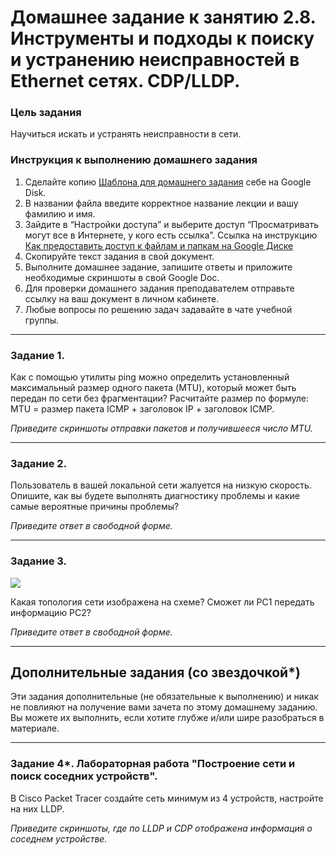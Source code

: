# Домашнее задание к занятию 2.8. Инструменты и подходы к поиску и устранению неисправностей в Ethernet сетях. CDP/LLDP.

### Цель задания

Научиться искать и устранять неисправности в сети.

### Инструкция к выполнению домашнего задания

1. Сделайте копию [Шаблона для домашнего задания](https://docs.google.com/document/d/1youKpKm_JrC0UzDyUslIZW2E2bIv5OVlm_TQDvH5Pvs/edit) себе на Google Disk.
2. В названии файла введите корректное название лекции и вашу фамилию и имя.
3. Зайдите в “Настройки доступа” и выберите доступ “Просматривать могут все в Интернете, у кого есть ссылка”.
 Ссылка на инструкцию [Как предоставить доступ к файлам и папкам на Google Диске](https://support.google.com/docs/answer/2494822?hl=ru&co=GENIE.Platform%3DDesktop)
5. Скопируйте текст задания в свой документ.
6. Выполните домашнее задание, запишите ответы и приложите необходимые скриншоты в свой Google Doc.
7. Для проверки домашнего задания преподавателем отправьте ссылку на ваш документ в личном кабинете.
8. Любые вопросы по решению задач задавайте в чате учебной группы.

------

### Задание 1.

Как с помощью утилиты ping можно определить установленный максимальный размер одного пакета (MTU), который может быть передан по сети без фрагментации?
Расчитайте размер по формуле: MTU = размер пакета ICMP + заголовок IP + заголовок ICMP.

*Приведите скриншоты отправки пакетов и получившееся число MTU.*

---

### Задание 2.

Пользователь в вашей локальной сети жалуется на низкую скорость. Опишите, как вы будете выполнять диагностику проблемы и какие самые вероятные причины проблемы? 

*Приведите ответ в свободной форме.*

---

### Задание 3.

![](https://i.ibb.co/tQSxS4r/network.png)

Какая топология сети изображена на схеме? Сможет ли PC1 передать информацию PC2?

*Приведите ответ в свободной форме.*

---

## Дополнительные задания (со звездочкой*)

Эти задания дополнительные (не обязательные к выполнению) и никак не повлияют на получение вами зачета по этому домашнему заданию. Вы можете их выполнить, если хотите глубже и/или шире разобраться в материале.

---

### Задание 4*. Лабораторная работа "Построение сети и поиск соседних устройств".

В Cisco Packet Tracer создайте сеть минимум из 4 устройств, настройте на них LLDP.

*Приведите скриншоты, где по LLDP и CDP отображена информация о соседнем устройстве.*

